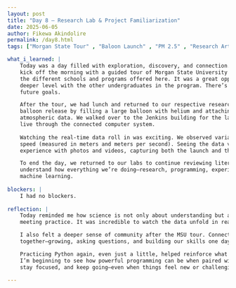 ```yaml
---
layout: post
title: "Day 8 – Research Lab & Project Familiarization"
date: 2025-06-05
author: Fikewa Akindolire
permalink: /day8.html
tags: ["Morgan State Tour" , "Baloon Launch" , "PM 2.5" , "Research Articles" , "W3Schools" , "Enrichment Block"]

what_i_learned: |
    Today was a day filled with exploration, discovery, and connection. All of the CEAMLS research groups gathered in the School of Business to 
    kick off the morning with a guided tour of Morgan State University (MSU). We visited the major buildings across campus and learned more about 
    the different schools and programs offered here. It was a great opportunity not only to see the university’s layout, but also to connect on a 
    deeper level with the other undergraduates in the program. There’s something really powerful about experiencing a space together and sharing 
    future goals.

    After the tour, we had lunch and returned to our respective research labs. That’s when the hands-on science began! We prepped for a high-altitude
    balloon release by filling a large balloon with helium and attaching a small device—placed inside a cup—that included a chip to collect 
    atmospheric data. We walked over to the Jenkins building for the launch, and as the balloon ascended, we were able to monitor its progress 
    live through the connected computer system.
    
    Watching the real-time data roll in was exciting. We observed variables like humidity, temperature, altitude, distance traveled, and ascent 
    speed (measured in meters and meters per second). Seeing the data visualized instantly made the science come alive. We also documented the
    experience with photos and videos, capturing both the launch and the live results.

    To end the day, we returned to our labs to continue reviewing literature and practicing our Python skills. Bit by bit, I’m starting to
    understand how everything we’re doing—research, programming, experimentation—fits into the larger picture of environmental science and 
    machine learning.
    
blockers: |
    I had no blockers. 
  
reflection: |
    Today reminded me how science is not only about understanding but also experiencing. The balloon release was the perfect example of theory 
    meeting practice. It was incredible to watch the data unfold in real time and realize that we were tracking something happening miles above us.

    I also felt a deeper sense of community after the MSU tour. Connecting with fellow undergraduates reminded me that we’re all on this journey 
    together—growing, asking questions, and building our skills one day at a time.

    Practicing Python again, even just a little, helped reinforce what I’m learning. Each small step builds toward something greater. 
    I’m beginning to see how powerful programming can be when paired with research and real-world tools. It’s motivating me to stay curious, 
    stay focused, and keep going—even when things feel new or challenging.
  
---
```

